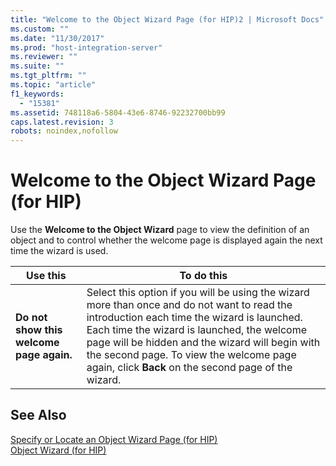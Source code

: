 ```yaml
---
title: "Welcome to the Object Wizard Page (for HIP)2 | Microsoft Docs"
ms.custom: ""
ms.date: "11/30/2017"
ms.prod: "host-integration-server"
ms.reviewer: ""
ms.suite: ""
ms.tgt_pltfrm: ""
ms.topic: "article"
f1_keywords: 
  - "15381"
ms.assetid: 748118a6-5804-43e6-8746-92232700bb99
caps.latest.revision: 3
robots: noindex,nofollow
---
```

# Welcome to the Object Wizard Page (for HIP)
Use the **Welcome to the Object Wizard** page to view the definition of an object and to control whether the welcome page is displayed again the next time the wizard is used.  
  
|Use this|To do this|  
|--------------|----------------|  
|**Do not show this welcome page again.**|Select this option if you will be using the wizard more than once and do not want to read the introduction each time the wizard is launched. Each time the wizard is launched, the welcome page will be hidden and the wizard will begin with the second page. To view the welcome page again, click **Back** on the second page of the wizard.|  
  
## See Also  
 [Specify or Locate an Object Wizard Page (for HIP)](../core/specify-or-locate-an-object-wizard-page-for-hip-2.md)   
 [Object Wizard (for HIP)](../core/object-wizard-for-hip-2.md)